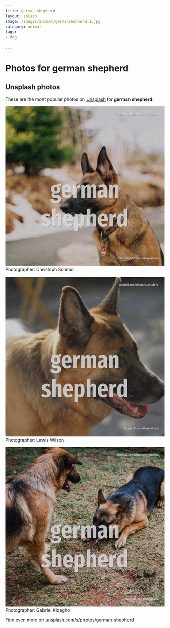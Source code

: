 ```yaml
---
title: german shepherd
layout: splash
image: /images/animal/germanshepherd.1.jpg
category: animal
tags:
- dog

---
```

# Photos for german shepherd
 
## Unsplash photos
These are the most popular photos on [Unsplash](https://unsplash.com) for **german shepherd**.
 
![german shepherd](/images/animal/germanshepherd.1.jpg)
Photographer:  Christoph Schmid
 
![german shepherd](/images/animal/germanshepherd.2.jpg)
Photographer:  Lewis Wilson
 
![german shepherd](/images/animal/germanshepherd.3.jpg)
Photographer:  Gabriel Kidegho
 
Find even more on [unsplash.com/s/photos/german-shepherd](https://unsplash.com/s/photos/german-shepherd)
 
